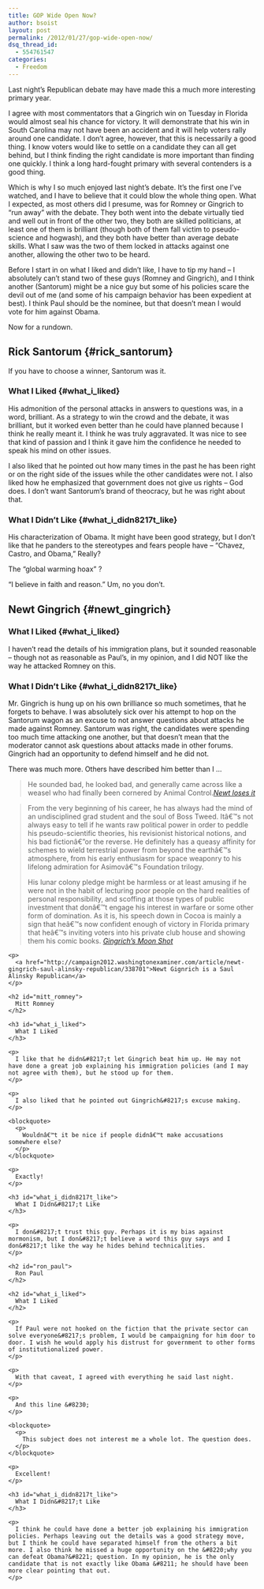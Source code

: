 ```yaml
---
title: GOP Wide Open Now?
author: bsoist
layout: post
permalink: /2012/01/27/gop-wide-open-now/
dsq_thread_id:
  - 554761547
categories:
  - Freedom
---
```

Last night&#8217;s Republican debate may have made this a much more interesting primary year.

I agree with most commentators that a Gingrich win on Tuesday in Florida would almost seal his chance for victory. It will demonstrate that his win in South Carolina may not have been an accident and it will help voters rally around one candidate. I don&#8217;t agree, however, that this is necessarily a good thing. I know voters would like to settle on a candidate they can all get behind, but I think finding the right candidate is more important than finding one quickly. I think a long hard-fought primary with several contenders is a good thing. 

Which is why I so much enjoyed last night&#8217;s debate. It&#8217;s the first one I&#8217;ve watched, and I have to believe that it could blow the whole thing open. What I expected, as most others did I presume, was for Romney or Gingrich to &#8220;run away&#8221; with the debate. They both went into the debate virtually tied and well out in front of the other two, they both are skilled politicians, at least one of them is brilliant (though both of them fall victim to pseudo-science and hogwash), and they both have better than average debate skills. What I saw was the two of them locked in attacks against one another, allowing the other two to be heard.

Before I start in on what I liked and didn&#8217;t like, I have to tip my hand &#8211; I absolutely can&#8217;t stand two of these guys (Romney and Gingrich), and I think another (Santorum) might be a nice guy but some of his policies scare the devil out of me (and some of his campaign behavior has been expedient at best). I think Paul should be the nominee, but that doesn&#8217;t mean I would vote for him against Obama.

Now for a rundown.

## Rick Santorum {#rick_santorum}

If you have to choose a winner, Santorum was it. 

### What I Liked {#what_i_liked}

His admonition of the personal attacks in answers to questions was, in a word, brilliant. As a strategy to win the crowd and the debate, it was brilliant, but it worked even better than he could have planned because I think he really meant it. I think he was truly aggravated. It was nice to see that kind of passion and I think it gave him the confidence he needed to speak his mind on other issues.

I also liked that he pointed out how many times in the past he has been right or on the right side of the issues while the other candidates were not. I also liked how he emphasized that government does not give us rights &#8211; God does. I don&#8217;t want Santorum&#8217;s brand of theocracy, but he was right about that.

### What I Didn&#8217;t Like {#what_i_didn8217t_like}

His characterization of Obama. It might have been good strategy, but I don&#8217;t like that he panders to the stereotypes and fears people have &#8211; &#8220;Chavez, Castro, and Obama,&#8221; Really?

The &#8220;global warming hoax&#8221; ?

&#8220;I believe in faith and reason.&#8221; Um, no you don&#8217;t.

## Newt Gingrich {#newt_gingrich}

### What I Liked {#what_i_liked}

I haven&#8217;t read the details of his immigration plans, but it sounded reasonable &#8211; though not as reasonable as Paul&#8217;s, in my opinion, and I did NOT like the way he attacked Romney on this.

### What I Didn&#8217;t Like {#what_i_didn8217t_like}

Mr. Gingrich is hung up on his own brilliance so much sometimes, that he forgets to behave. I was absolutely sick over his attempt to hop on the Santorum wagon as an excuse to not answer questions about attacks he made against Romney. Santorum was right, the candidates were spending too much time attacking one another, but that doesn&#8217;t mean that the moderator cannot ask questions about attacks made in other forums. Gingrich had an opportunity to defend himself and he did not.

There was much more. Others have described him better than I &#8230;

> He sounded bad, he looked bad, and generally came across like a weasel who had finally been cornered by Animal Control.<cite><a href="http://www.washingtonmonthly.com/political-animal-a/2012_01/newt_loses_it035035.php">Newt loses it</a></p> </blockquote> 
> 
> <blockquote>
>   <p>
>     From the very beginning of his career, he has always had the mind of an undisciplined grad student and the soul of Boss Tweed. Itâ€™s not always easy to tell if he wants raw political power in order to peddle his pseudo-scientific theories, his revisionist historical notions, and his bad fictionâ€”or the reverse. He definitely has a queasy affinity for schemes to wield terrestrial power from beyond the earthâ€™s atmosphere, from his early enthusiasm for space weaponry to his lifelong admiration for Asimovâ€™s Foundation trilogy.
>   </p>
>   
>   <p>
>     His lunar colony pledge might be harmless or at least amusing if he were not in the habit of lecturing poor people on the hard realities of personal responsibility, and scoffing at those types of public investment that donâ€™t engage his interest in warfare or some other form of domination. As it is, his speech down in Cocoa is mainly a sign that heâ€™s now confident enough of victory in Florida primary that heâ€™s inviting voters into his private club house and showing them his comic books. <cite><a href="http://www.washingtonmonthly.com/political-animal-a/2012_01/gingrichs_moon_shot035010.php">Gingrich&#8217;s Moon Shot</a></p> </blockquote> 
>     
>     <p>
>       <a href="http://campaign2012.washingtonexaminer.com/article/newt-gingrich-saul-alinsky-republican/338701">Newt Gignrich is a Saul Alinsky Republican</a>
>     </p>
>     
>     <h2 id="mitt_romney">
>       Mitt Romney
>     </h2>
>     
>     <h3 id="what_i_liked">
>       What I Liked
>     </h3>
>     
>     <p>
>       I like that he didn&#8217;t let Gingrich beat him up. He may not have done a great job explaining his immigration policies (and I may not agree with them), but he stood up for them.
>     </p>
>     
>     <p>
>       I also liked that he pointed out Gingrich&#8217;s excuse making.
>     </p>
>     
>     <blockquote>
>       <p>
>         Wouldnâ€™t it be nice if people didnâ€™t make accusations somewhere else?
>       </p>
>     </blockquote>
>     
>     <p>
>       Exactly!
>     </p>
>     
>     <h3 id="what_i_didn8217t_like">
>       What I Didn&#8217;t Like
>     </h3>
>     
>     <p>
>       I don&#8217;t trust this guy. Perhaps it is my bias against mormonism, but I don&#8217;t believe a word this guy says and I don&#8217;t like the way he hides behind technicalities.
>     </p>
>     
>     <h2 id="ron_paul">
>       Ron Paul
>     </h2>
>     
>     <h2 id="what_i_liked">
>       What I Liked
>     </h2>
>     
>     <p>
>       If Paul were not hooked on the fiction that the private sector can solve everyone&#8217;s problem, I would be campaigning for him door to door. I wish he would apply his distrust for government to other forms of institutionalized power.
>     </p>
>     
>     <p>
>       With that caveat, I agreed with everything he said last night.
>     </p>
>     
>     <p>
>       And this line &#8230;
>     </p>
>     
>     <blockquote>
>       <p>
>         This subject does not interest me a whole lot. The question does.
>       </p>
>     </blockquote>
>     
>     <p>
>       Excellent!
>     </p>
>     
>     <h3 id="what_i_didn8217t_like">
>       What I Didn&#8217;t Like
>     </h3>
>     
>     <p>
>       I think he could have done a better job explaining his immigration policies. Perhaps leaving out the details was a good strategy move, but I think he could have separated himself from the others a bit more. I also think he missed a huge opportunity on the &#8220;why you can defeat Obama?&#8221; question. In my opinion, he is the only candidate that is not exactly like Obama &#8211; he should have been more clear pointing that out.
>     </p>